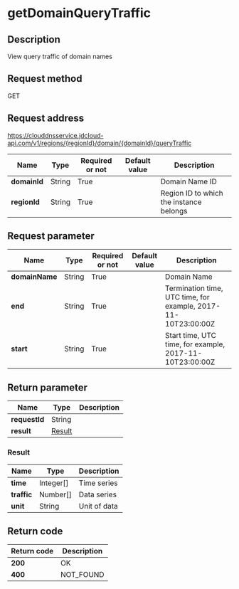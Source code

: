 # getDomainQueryTraffic


## Description
View query traffic of domain names

## Request method
GET

## Request address
https://clouddnsservice.jdcloud-api.com/v1/regions/{regionId}/domain/{domainId}/queryTraffic

|Name|Type|Required or not|Default value|Description|
|---|---|---|---|---|
|**domainId**|String|True||Domain Name ID|
|**regionId**|String|True||Region ID to which the instance belongs|

## Request parameter
|Name|Type|Required or not|Default value|Description|
|---|---|---|---|---|
|**domainName**|String|True||Domain Name|
|**end**|String|True||Termination time, UTC time, for example, 2017-11-10T23:00:00Z|
|**start**|String|True||Start time, UTC time, for example, 2017-11-10T23:00:00Z|


## Return parameter
|Name|Type|Description|
|---|---|---|
|**requestId**|String||
|**result**|[Result](##Result)||


### <a name="Result">Result</a>
|Name|Type|Description|
|---|---|---|
|**time**|Integer[]|Time series|
|**traffic**|Number[]|Data series|
|**unit**|String|Unit of data|

## Return code
|Return code|Description|
|---|---|
|**200**|OK|
|**400**|NOT_FOUND|
